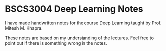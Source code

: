 # BSCS3004 Deep Learning Notes

I have made handwritten notes for the course Deep Learning taught by Prof. Mitesh M. Khapra. 

These notes are based on my understanding of the lectures. Feel free to point out if there is something wrong in the notes.